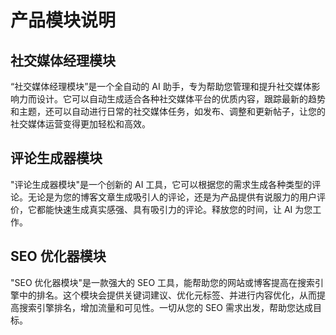 # 产品模块说明

## 社交媒体经理模块

“社交媒体经理模块”是一个全自动的 AI 助手，专为帮助您管理和提升社交媒体影响力而设计。它可以自动生成适合各种社交媒体平台的优质内容，跟踪最新的趋势和主题，还可以自动进行日常的社交媒体任务，如发布、调整和更新帖子，让您的社交媒体运营变得更加轻松和高效。

## 评论生成器模块

"评论生成器模块"是一个创新的 AI 工具，它可以根据您的需求生成各种类型的评论。无论是为您的博客文章生成吸引人的评论，还是为产品提供有说服力的用户评价，它都能快速生成真实感强、具有吸引力的评论。释放您的时间，让 AI 为您工作。

## SEO 优化器模块

"SEO 优化器模块"是一款强大的 SEO 工具，能帮助您的网站或博客提高在搜索引擎中的排名。这个模块会提供关键词建议、优化元标签、并进行内容优化，从而提高搜索引擎排名，增加流量和可见性。一切从您的 SEO 需求出发，帮助您达成目标。
